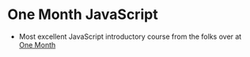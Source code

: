 # One Month JavaScript
* Most excellent JavaScript introductory course from the folks over at [One Month](http://onemonth.com)